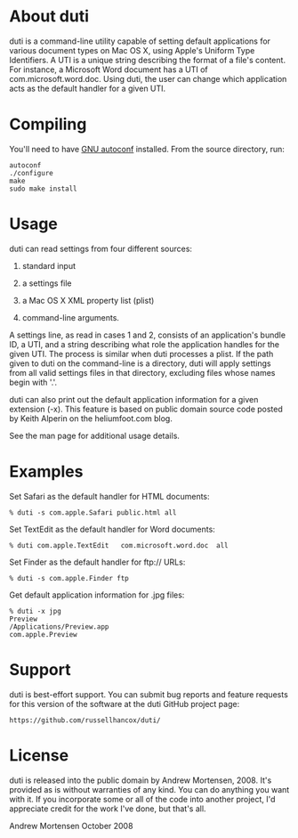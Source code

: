 # About duti 
duti is a command-line utility capable of setting default applications for various document types on Mac OS X, using Apple's Uniform Type Identifiers. A UTI is a unique string describing the format of a file's content. For instance, a Microsoft Word document has a UTI of com.microsoft.word.doc. Using duti, the user can change which application acts as the default handler for a given UTI.


# Compiling
You'll need to have [GNU autoconf](https://www.gnu.org/software/autoconf) installed. From the source directory, run:

	autoconf
    ./configure
    make
    sudo make install

# Usage

duti can read settings from four different sources:

1) standard input

2) a settings file

3) a Mac OS X XML property list (plist)

4) command-line arguments.

A settings line, as read in cases 1 and 2, consists of an application's bundle ID, a UTI, and a string describing what role the application handles for the given UTI. The process is similar when duti processes a plist. If the path given to duti on the command-line is a directory, duti will apply settings from all valid settings files in that directory, excluding files whose names begin with '.'.

duti can also print out the default application information for a given extension (-x). This feature is based on public domain source code posted by Keith Alperin on the heliumfoot.com blog.

See the man page for additional usage details.

# Examples
Set Safari as the default handler for HTML documents:

	% duti -s com.apple.Safari public.html all

Set TextEdit as the default handler for Word documents:

	% duti com.apple.TextEdit	com.microsoft.word.doc	all

Set Finder as the default handler for ftp:// URLs:

	% duti -s com.apple.Finder ftp

Get default application information for .jpg files:

	% duti -x jpg
	Preview
	/Applications/Preview.app
	com.apple.Preview

# Support
duti is best-effort support. You can submit bug reports and feature requests for this version of the software at the duti GitHub project page:

    https://github.com/russellhancox/duti/

# License

duti is released into the public domain by Andrew Mortensen, 2008. It's provided as is without warranties of any kind. You can do anything you want with it. If you incorporate some or all of the code into another project, I'd appreciate credit for the work I've done, but that's all.

Andrew Mortensen
October 2008
